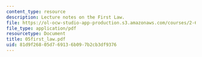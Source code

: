```yaml
---
content_type: resource
description: Lecture notes on the First Law.
file: https://ol-ocw-studio-app-production.s3.amazonaws.com/courses/2-611-marine-power-and-propulsion-fall-2006/81d9f26805d769136b097b2cb3df9376_05first_law.pdf
file_type: application/pdf
resourcetype: Document
title: 05first_law.pdf
uid: 81d9f268-05d7-6913-6b09-7b2cb3df9376
---
```

